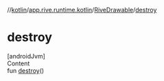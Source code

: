 //[kotlin](../../../index.md)/[app.rive.runtime.kotlin](../index.md)/[RiveDrawable](index.md)/[destroy](destroy.md)



# destroy  
[androidJvm]  
Content  
fun [destroy](destroy.md)()  



